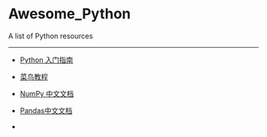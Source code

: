 # Awesome_Python

A list of Python resources  

--------

+ [Python 入门指南](https://www.runoob.com/manual/pythontutorial3/docs/html/#)

+ [菜鸟教程](https://www.runoob.com/python3/python3-tutorial.html)  

+ [NumPy 中文文档](https://www.numpy.org.cn/)

+ [Pandas中文文档](https://www.pypandas.cn/)

+ 

